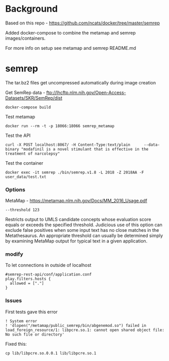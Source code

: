 # Background

Based on this repo - https://github.com/ncats/docker/tree/master/semrep

Added docker-compose to combine the metamap and semrep images/containers.

For more info on setup see metamap and semrep README.md


# semrep

The tar.bz2 files get uncompressed automatically during image creation

Get SemRep data - ftp://lhcftp.nlm.nih.gov/Open-Access-Datasets/SKR/SemRep/dist

```
docker-compose build
```

Test metamap

```
docker run --rm -t -p 18066:18066 semrep_metamap
```

Test the API

```
curl -X POST localhost:8067/ -H Content-Type:text/plain      --data-binary "modafinil is a novel stimulant that is effective in the treatment of narcolepsy"
```

Test the container

```
docker exec -it semrep ./bin/semrep.v1.8 -L 2018 -Z 2018AA -F user_data/test.txt
```

### Options

MetaMap - https://metamap.nlm.nih.gov/Docs/MM_2016_Usage.pdf

`--threshold 123`

Restricts output to UMLS candidate concepts whose evaluation score equals or exceeds the specified threshold. Judicious use of this option can exclude false positives when some input text has no close matches in the Metathesaurus. An appropriate threshold can usually be determined simply by examining MetaMap output for typical text in a given application.



### modify

To let connections in outside of localhost


```
#semrep-rest-api/conf/application.conf
play.filters.hosts {
  allowed = ["."]
}
```

### Issues

First tests gave this error

```
! System error
! 'dlopen("/metamap/public_semrep/bin/abgenemod.so") failed in load_foreign_resource/1: libpcre.so.1: cannot open shared object file: No such file or directory'

```

Fixed this:

```
cp lib/libpcre.so.0.0.1 lib/libpcre.so.1
```